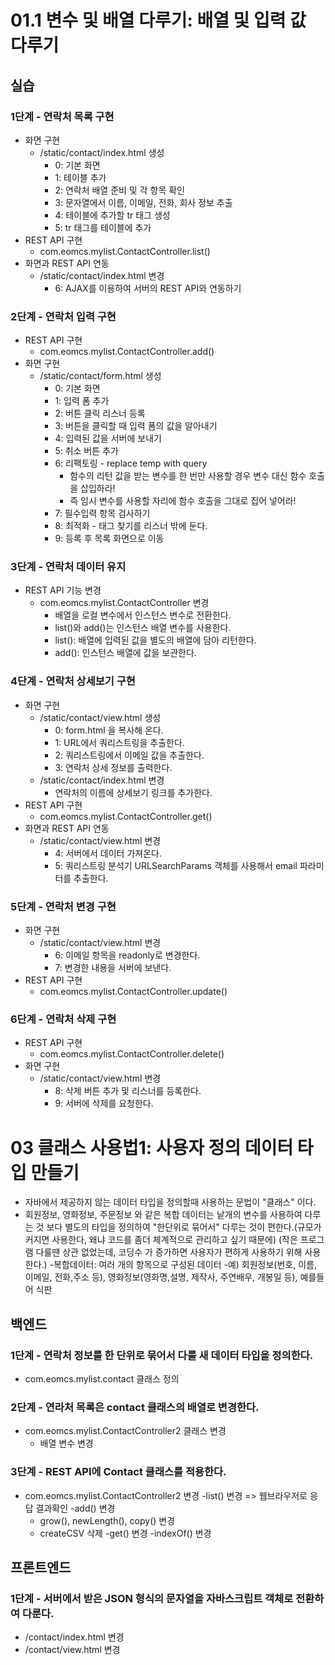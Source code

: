 # 01.1 변수 및 배열 다루기: 배열 및 입력 값 다루기

## 실습

### 1단계 - 연락처 목록 구현

- 화면 구현
  - /static/contact/index.html 생성
    - 0: 기본 화면
    - 1: 테이블 추가
    - 2: 연락처 배열 준비 및 각 항목 확인
    - 3: 문자열에서 이름, 이메일, 전화, 회사 정보 추출
    - 4: 테이블에 추가할 tr 태그 생성
    - 5: tr 태그를 테이블에 추가
- REST API 구현
  - com.eomcs.mylist.ContactController.list()
- 화면과 REST API 연동
  - /static/contact/index.html 변경
    - 6: AJAX를 이용하여 서버의 REST API와 연동하기

### 2단계 - 연락처 입력 구현

- REST API 구현
  - com.eomcs.mylist.ContactController.add()
- 화면 구현
  - /static/contact/form.html 생성
    - 0: 기본 화면
    - 1: 입력 폼 추가
    - 2: 버튼 클릭 리스너 등록
    - 3: 버튼을 클릭할 때 입력 폼의 값을 알아내기
    - 4: 입력된 값을 서버에 보내기
    - 5: 취소 버튼 추가
    - 6: 리팩토링 - replace temp with query
      - 함수의 리턴 값을 받는 변수를 한 번만 사용할 경우 변수 대신 함수 호출을 삽입하라!
      - 즉 임시 변수를 사용할 자리에 함수 호출을 그대로 집어 넣어라!
    - 7: 필수입력 항목 검사하기
    - 8: 최적화 - 태그 찾기를 리스너 밖에 둔다.
    - 9: 등록 후 목록 화면으로 이동

### 3단계 - 연락처 데이터 유지

- REST API 기능 변경
  - com.eomcs.mylist.ContactController  변경
    - 배열을 로컬 변수에서 인스턴스 변수로 전환한다.
    - list()와 add()는 인스턴스 배열 변수를 사용한다.
    - list(): 배열에 입력된 값을 별도의 배열에 담아 리턴한다.
    - add(): 인스턴스 배열에 값을 보관한다.

### 4단계 - 연락처 상세보기 구현

- 화면 구현
  - /static/contact/view.html 생성
    - 0: form.html 을 복사해 온다.
    - 1: URL에서 쿼리스트링을 추출한다.
    - 2: 쿼리스트링에서 이메일 값을 추출한다.
    - 3: 연락처 상세 정보를 출력한다.
  - /static/contact/index.html 변경
    - 연락처의 이름에 상세보기 링크를 추가한다.
- REST API 구현
  - com.eomcs.mylist.ContactController.get()
- 화면과 REST API 연동
  - /static/contact/view.html 변경
    - 4: 서버에서 데이터 가져온다.
    - 5: 쿼리스트링 분석기 URLSearchParams 객체를 사용해서 email 파라미터를 추출한다.

### 5단계 - 연락처 변경 구현

- 화면 구현
  - /static/contact/view.html 변경
    - 6: 이메일 항목을 readonly로 변경한다.
    - 7: 변경한 내용을 서버에 보낸다.
- REST API 구현
  - com.eomcs.mylist.ContactController.update()

### 6단계 - 연락처 삭제 구현

- REST API 구현
  - com.eomcs.mylist.ContactController.delete()
- 화면 구현
  - /static/contact/view.html 변경
    - 8: 삭제 버튼 추가 및 리스너를 등록한다.
    - 9: 서버에 삭제를 요청한다.



# 03 클래스 사용법1: 사용자 정의 데이터 타입 만들기
- 자바에서 제공하지 않는 데이터 타입을 정의할때 사용하는 문법이 "클래스" 이다.
- 회원정보, 영화정보, 주문정보 와 같은 복합 데이터는 낱개의 변수를 사용하여 다루는 것 보다 별도의 타입을 정의하여 "한단위로 묶어서" 다루는 것이 편한다.(규모가 커지면 사용한다, 왜냐 코드를 좀더 체계적으로 관리하고 싶기 때문에) (작은 프로그램 다룰땐 상관 없었는데, 코딩수 가 증가하면 사용자가 편하게 사용하기 위해 사용한다.)
  -복합데이터: 여러 개의 항목으로 구성된 데이터
  -예) 회원정보(번호, 이름, 이메일, 전화,주소 등), 영화정보(영화명,설명, 제작사, 주연배우, 개봉일 등), 예를들어 식판

## 백엔드

### 1단계 - 연락처 정보를 한 단위로 묶어서 다룰 새 데이터 타입을 정의한다.
- com.eomcs.mylist.contact 클래스 정의

### 2단계 - 연라처 목록은 contact 클래스의 배열로 변경한다.
- com.eomcs.mylist.ContactController2 클래스 변경
  - 배열 변수 변경

### 3단계 - REST API에 Contact 클래스를 적용한다.
- com.eomcs.mylist.ContactController2 변경
  -list() 변경 => 웹브라우저로 응답 결과확인
  -add() 변경
    - grow(), newLength(), copy() 변경
    - createCSV 삭제
  -get() 변경
    -indexOf() 변경

## 프론트엔드

### 1단계 - 서버에서 받은 JSON 형식의 문자열을 자바스크립트 객체로 전환하여 다룬다.
  - /contact/index.html 변경
  - /contact/view.html 변경





















